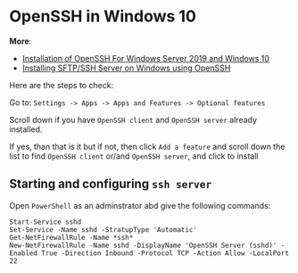 # OpenSSH in Windows 10

**More**: 
 - [Installation of OpenSSH For Windows Server 2019 and Windows 10](https://docs.microsoft.com/en-us/windows-server/administration/openssh/openssh_install_firstuse)
 - [Installing SFTP/SSH Server on Windows using OpenSSH](https://winscp.net/eng/docs/guide_windows_openssh_server) 
 
 Here are the steps to check:
 
 Go to: 
  ```Settings -> Apps -> Apps and Features -> Optional features```
  
  Scroll down if you have `OpenSSH client` and `OpenSSH server` already installed.
  
  If yes, than that is it but if not, then click `Add a feature`
  and scroll down the list to find `OpenSSH client` or/and `OpenSSH server`, and click to install
  
  ## Starting and configuring `ssh server`
  
  Open `PowerShell` as an adminstrator abd give the following commands:
  ```
  Start-Service sshd
  Set-Service -Name sshd -StratupType 'Automatic'
  Get-NetFirewallRule -Name *ssh*
  New-NetFirewallRule -Name sshd -DisplayName 'OpenSSH Server (sshd)' -Enabled True -Direction Inbound -Protocol TCP -Action Allow -LocalPort 22
  ```
